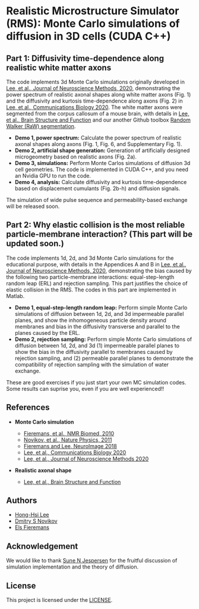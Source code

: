 # Realistic Microstructure Simulator (RMS): Monte Carlo simulations of diffusion in 3D cells (CUDA C++)

## Part 1: Diffusivity time-dependence along realistic white matter axons
The code implements 3d Monte Carlo simulations originally developed in [Lee, et al., Journal of Neuroscience Methods, 2020](), demonstrating the power spectrum of realistic axonal shapes along white matter axons (Fig. 1) and the diffusivity and kurtosis time-dependence along axons (Fig. 2) in [Lee, et al., Communications Biology 2020](https://doi.org/10.1038/s42003-020-1050-x). The white matter axons were segmented from the corpus callosum of a mouse brain, with details in [Lee, et al., Brain Structure and Function](https://doi.org/10.1007/s00429-019-01844-6) and our another Github toolbox [Random Walker (RaW) segmentation](https://github.com/NYU-DiffusionMRI/RaW-seg).

* **Demo 1, power spectrum:** Calculate the power spectrum of realistic axonal shapes along axons (Fig. 1, Fig. 6, and Supplementary Fig. 1).
* **Demo 2, artificial shape generation:** Generation of artificially designed microgeometry based on realistic axons (Fig. 2a).
* **Demo 3, simulations:** Perform Monte Carlos simulations of diffusion 3d cell geometries. The code is implemented in CUDA C++, and you need an Nvidia GPU to run the code.
* **Demo 4, analysis:** Calculate diffusivity and kurtosis time-dependence based on displacement cumulants (Fig. 2b-h) and diffusion signals.

The simulation of wide pulse sequence and permeability-based exchange will be released soon.

## Part 2: Why elastic collision is the most reliable particle-membrane interaction? (This part will be updated soon.)
The code implements 1d, 2d, and 3d Monte Carlo simulations for the educational purpose, with details in the Appendices A and B in [Lee, et al., Journal of Neuroscience Methods, 2020](), demonstrating the bias caused by the following two particle-membrane interactions: equal-step-length random leap (ERL) and rejection sampling. This part justifies the choice of elastic collision in the RMS. The codes in this part are implemented in Matlab.

* **Demo 1, equal-step-length random leap:** Perform simple Monte Carlo simulations of diffusion between 1d, 2d, and 3d impermeable parallel planes, and show the inhomogeneous particle density around membranes and bias in the diffusivity transverse and parallel to the planes caused by the ERL.
* **Demo 2, rejection sampling:** Perform simple Monte Carlo simulations of diffusion between 1d, 2d, and 3d (1) impermeable parallel planes to show the bias in the diffusivity parallel to membranes caused by rejection sampling, and (2) permeable parallel planes to demonstrate the compatibility of rejection sampling with the simulation of water exchange.

These are good exercises if you just start your own MC simulation codes.
Some results can suprise you, even if you are well experienced!!

## References
* **Monte Carlo simulation**
  - [Fieremans, et al., NMR Biomed, 2010](https://doi.org/10.1002/nbm.1577)
  - [Novikov, et al., Nature Physics, 2011](https://doi.org/10.1038/nphys1936)
  - [Fieremans and Lee, NeuroImage 2018](https://doi.org/10.1016/j.neuroimage.2018.06.046)
  - [Lee, et al., Communications Biology 2020](https://doi.org/10.1038/s42003-020-1050-x)
  - [Lee, et al., Journal of Neuroscience Methods 2020]()

* **Realistic axonal shape**
  - [Lee, et al., Brain Structure and Function](https://doi.org/10.1007/s00429-019-01844-6)

## Authors
* [Hong-Hsi Lee](http://www.diffusion-mri.com/people/hong-hsi-lee)
* [Dmitry S Novikov](http://www.diffusion-mri.com/people/dmitry-novikov)
* [Els Fieremans](http://www.diffusion-mri.com/people/els-fieremans)

## Acknowledgement
We would like to thank [Sune N Jespersen](https://pure.au.dk/portal/en/persons/sune-jespersen(f4d1a00c-677b-4aca-b9b0-c7ad14f1fddc).html) for the fruitful discussion of simulation implementation and the theory of diffusion.

## License
This project is licensed under the [LICENSE](https://github.com/NYU-DiffusionMRI/monte-carlo-simulation-3D-RMS/blob/master/LICENSE).
